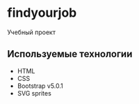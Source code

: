 # findyourjob
Учебный проект

## Используемые технологии
- HTML
- CSS
- Bootstrap v5.0.1
- SVG sprites
